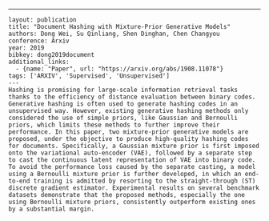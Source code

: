 ---
    layout: publication
    title: "Document Hashing with Mixture-Prior Generative Models"
    authors: Dong Wei, Su Qinliang, Shen Dinghan, Chen Changyou
    conference: Arxiv
    year: 2019
    bibkey: dong2019document
    additional_links:
      - {name: "Paper", url: "https://arxiv.org/abs/1908.11078"}
    tags: ['ARXIV', 'Supervised', 'Unsupervised']
    ---
    Hashing is promising for large-scale information retrieval tasks thanks to the efficiency of distance evaluation between binary codes. Generative hashing is often used to generate hashing codes in an unsupervised way. However, existing generative hashing methods only considered the use of simple priors, like Gaussian and Bernoulli priors, which limits these methods to further improve their performance. In this paper, two mixture-prior generative models are proposed, under the objective to produce high-quality hashing codes for documents. Specifically, a Gaussian mixture prior is first imposed onto the variational auto-encoder (VAE), followed by a separate step to cast the continuous latent representation of VAE into binary code. To avoid the performance loss caused by the separate casting, a model using a Bernoulli mixture prior is further developed, in which an end-to-end training is admitted by resorting to the straight-through (ST) discrete gradient estimator. Experimental results on several benchmark datasets demonstrate that the proposed methods, especially the one using Bernoulli mixture priors, consistently outperform existing ones by a substantial margin.